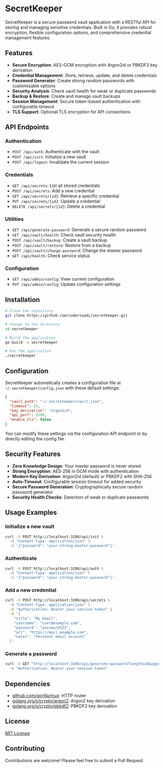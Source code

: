 # SecretKeeper

SecretKeeper is a secure password vault application with a RESTful API for storing and managing sensitive credentials. Built in Go, it provides robust encryption, flexible configuration options, and comprehensive credential management features.

## Features

- **Secure Encryption**: AES-GCM encryption with Argon2id or PBKDF2 key derivation
- **Credential Management**: Store, retrieve, update, and delete credentials
- **Password Generator**: Create strong random passwords with customizable options
- **Security Analysis**: Check vault health for weak or duplicate passwords
- **Backup & Restore**: Create and manage vault backups
- **Session Management**: Secure token-based authentication with configurable timeout
- **TLS Support**: Optional TLS encryption for API connections

## API Endpoints

### Authentication
- `POST /api/auth`: Authenticate with the vault
- `POST /api/init`: Initialize a new vault
- `POST /api/logout`: Invalidate the current session

### Credentials
- `GET /api/secrets`: List all stored credentials
- `POST /api/secrets`: Add a new credential
- `GET /api/secrets/{id}`: Retrieve a specific credential
- `PUT /api/secrets/{id}`: Update a credential
- `DELETE /api/secrets/{id}`: Delete a credential

### Utilities
- `GET /api/generate-password`: Generate a secure random password
- `GET /api/vault/health`: Check vault security health
- `POST /api/vault/backup`: Create a vault backup
- `POST /api/vault/restore`: Restore from a backup
- `POST /api/vault/change-password`: Change the master password
- `GET /api/health`: Check service status

### Configuration
- `GET /api/admin/config`: View current configuration
- `PUT /api/admin/config`: Update configuration settings

## Installation

```bash
# Clone the repository
git clone https://github.com/codersaadi/secretkeeper.git

# Change to the directory
cd secretkeeper

# Build the application
go build -o secretkeeper

# Run the application
./secretkeeper
```

## Configuration

SecretKeeper automatically creates a configuration file at `~/.secretkeeper/config.json` with these default settings:

```json
{
  "vault_path": "~/.secretkeeper/vault.json",
  "timeout": 15,
  "key_derivation": "argon2id",
  "api_port": 3200,
  "enable_tls": false
}
```

You can modify these settings via the configuration API endpoint or by directly editing the config file.

## Security Features

- **Zero Knowledge Design**: Your master password is never stored
- **Strong Encryption**: AES-256 in GCM mode with authentication
- **Modern Key Derivation**: Argon2id (default) or PBKDF2 with SHA-256
- **Auto-Timeout**: Configurable session timeout for added security
- **Secure Password Generation**: Cryptographically secure random password generator
- **Security Health Checks**: Detection of weak or duplicate passwords

## Usage Examples

### Initialize a new vault

```bash
curl -X POST http://localhost:3200/api/init \
  -H "Content-Type: application/json" \
  -d '{"password": "your-strong-master-password"}'
```

### Authenticate

```bash
curl -X POST http://localhost:3200/api/auth \
  -H "Content-Type: application/json" \
  -d '{"password": "your-strong-master-password"}'
```

### Add a new credential

```bash
curl -X POST http://localhost:3200/api/secrets \
  -H "Content-Type: application/json" \
  -H "Authorization: Bearer your-session-token" \
  -d '{
    "title": "My Email",
    "username": "user@example.com",
    "password": "password123",
    "url": "https://mail.example.com",
    "notes": "Personal email account"
  }'
```

### Generate a password

```bash
curl -X GET "http://localhost:3200/api/generate-password?length=20&upper=true&lower=true&digits=true&special=true" \
  -H "Authorization: Bearer your-session-token"
```

## Dependencies

- [github.com/gorilla/mux](https://github.com/gorilla/mux): HTTP router
- [golang.org/x/crypto/argon2](https://golang.org/x/crypto/argon2): Argon2 key derivation
- [golang.org/x/crypto/pbkdf2](https://golang.org/x/crypto/pbkdf2): PBKDF2 key derivation

## License

[MIT License](LICENSE)

## Contributing

Contributions are welcome! Please feel free to submit a Pull Request.